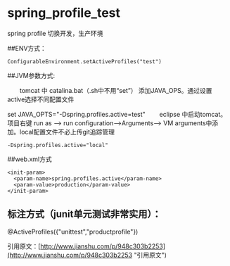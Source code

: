 # spring_profile_test
spring profile 切换开发，生产环境


##ENV方式：

```
ConfigurableEnvironment.setActiveProfiles("test")
```

##JVM参数方式:

  tomcat 中 catalina.bat（.sh中不用“set”） 添加JAVA_OPS。通过设置active选择不同配置文件

set JAVA_OPTS="-Dspring.profiles.active=test"
  eclipse 中启动tomcat。项目右键 run as –> run configuration–>Arguments–> VM arguments中添加。local配置文件不必上传git追踪管理

```
-Dspring.profiles.active="local"
```

##web.xml方式

```
<init-param>
  <param-name>spring.profiles.active</param-name>
  <param-value>production</param-value>
</init-param>
```

## 标注方式（junit单元测试非常实用）：
@ActiveProfiles({"unittest","productprofile"})



引用原文：[http://www.jianshu.com/p/948c303b2253](http://www.jianshu.com/p/948c303b2253 "引用原文")